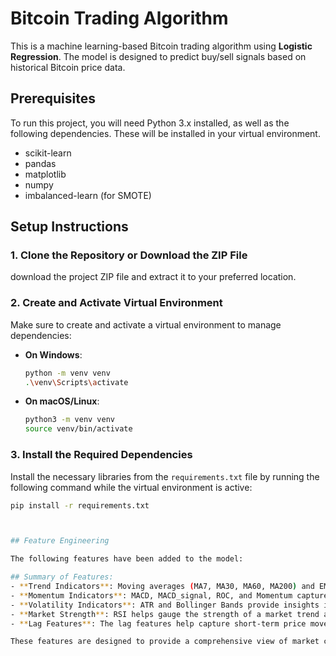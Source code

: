 # Bitcoin Trading Algorithm

This is a machine learning-based Bitcoin trading algorithm using **Logistic Regression**. The model is designed to predict buy/sell signals based on historical Bitcoin price data.

## Prerequisites

To run this project, you will need Python 3.x installed, as well as the following dependencies. These will be installed in your virtual environment.

- scikit-learn
- pandas
- matplotlib
- numpy
- imbalanced-learn (for SMOTE)

## Setup Instructions

### 1. Clone the Repository or Download the ZIP File

download the project ZIP file and extract it to your preferred location.

### 2. Create and Activate Virtual Environment

Make sure to create and activate a virtual environment to manage dependencies:

- **On Windows**:
  ```bash
  python -m venv venv
  .\venv\Scripts\activate
  ```

- **On macOS/Linux**:
  ```bash
  python3 -m venv venv
  source venv/bin/activate
  ```

### 3. Install the Required Dependencies

Install the necessary libraries from the `requirements.txt` file by running the following command while the virtual environment is active:

```bash
pip install -r requirements.txt



## Feature Engineering

The following features have been added to the model:

## Summary of Features:
- **Trend Indicators**: Moving averages (MA7, MA30, MA60, MA200) and EMAs (EMA12, EMA26) help to identify trends over different time periods.
- **Momentum Indicators**: MACD, MACD_signal, ROC, and Momentum capture the speed of price changes and potential reversals.
- **Volatility Indicators**: ATR and Bollinger Bands provide insights into the market’s volatility and overbought/oversold conditions.
- **Market Strength**: RSI helps gauge the strength of a market trend and potential reversals based on price momentum.
- **Lag Features**: The lag features help capture short-term price movements from past data points.

These features are designed to provide a comprehensive view of market conditions and allow the model to make informed predictions based on a range of technical indicators.
